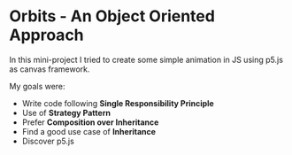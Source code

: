 # Orbits - An Object Oriented Approach

In this mini-project I tried to create some simple animation in JS using p5.js as canvas framework.

My goals were:

- Write code following **Single Responsibility Principle**
- Use of **Strategy Pattern**
- Prefer **Composition over Inheritance**
- Find a good use case of **Inheritance**
- Discover p5.js